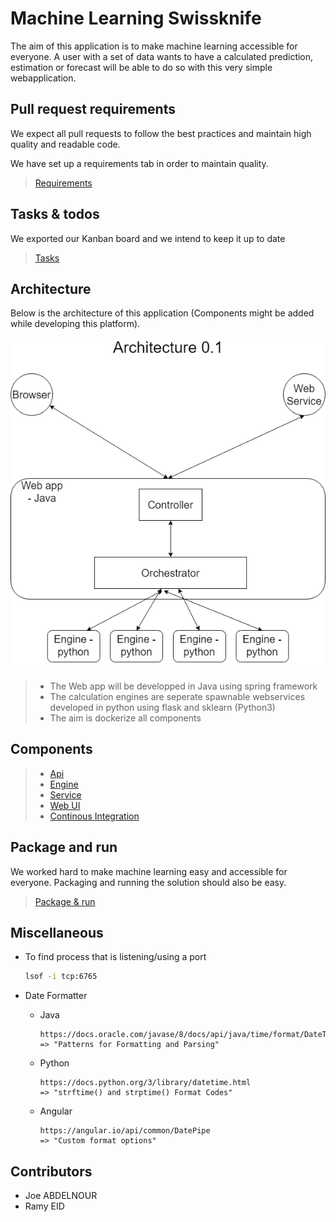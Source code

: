 # Machine Learning Swissknife

The aim of this application is to make machine learning accessible for everyone. A user with a set of data wants to have a calculated prediction, estimation or forecast will be able to do so with this very simple webapplication.

## Pull request requirements

We expect all pull requests to follow the best practices and maintain high quality and readable code.

We have set up a requirements tab in order to maintain quality.

> [Requirements](resources/documentation/md/PullRequestRequirements.md)

## Tasks & todos

We exported our Kanban board and we intend to keep it up to date

> [Tasks](resources/documentation/md/TasksAndTodos.md)

## Architecture

Below is the architecture of this application (Components might be added while developing this platform).

![Architecture](resources/documentation/md/images/architectures.png)

> - The Web app will be developped in Java using spring framework
> - The calculation engines are seperate  spawnable webservices developed in python using flask and sklearn (Python3)
> - The aim is dockerize all components

## Components

> - [Api](resources/documentation/md/components/Api.md)
> - [Engine](./resources/documentation/md/components/Engine.md)
> - [Service](./resources/documentation/md/components/Service.md)
> - [Web UI](./resources/documentation/md/components/WebUI.md)
> - [Continous Integration](./resources/documentation/md/components/CI.md)

## Package and run

We worked hard to make machine learning easy and accessible for everyone. Packaging and running the solution should also be easy.

> [Package & run](resources/documentation/md/PackageAndRun.md)

## Miscellaneous

- To find process that is listening/using a port

  ```bash
  lsof -i tcp:6765 
  ```

- Date Formatter

  - Java

    ```text
    https://docs.oracle.com/javase/8/docs/api/java/time/format/DateTimeFormatter.html
    => "Patterns for Formatting and Parsing"
    ```

  - Python
  
    ```text
    https://docs.python.org/3/library/datetime.html
    => "strftime() and strptime() Format Codes"
    ```

  - Angular

    ```text
    https://angular.io/api/common/DatePipe
    => "Custom format options"
    ```

## Contributors

- Joe ABDELNOUR
- Ramy EID

